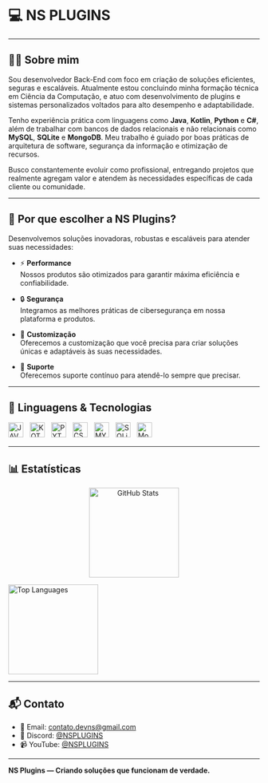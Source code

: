 # 💻 NS PLUGINS

---

## 👨‍💻 Sobre mim

Sou desenvolvedor Back-End com foco em criação de soluções eficientes, seguras e escaláveis. Atualmente estou concluindo minha formação técnica em Ciência da Computação, e atuo com desenvolvimento de plugins e sistemas personalizados voltados para alto desempenho e adaptabilidade.

Tenho experiência prática com linguagens como **Java**, **Kotlin**, **Python** e **C#**, além de trabalhar com bancos de dados relacionais e não relacionais como **MySQL**, **SQLite** e **MongoDB**. Meu trabalho é guiado por boas práticas de arquitetura de software, segurança da informação e otimização de recursos.

Busco constantemente evoluir como profissional, entregando projetos que realmente agregam valor e atendem às necessidades específicas de cada cliente ou comunidade.

---

## 🧠 Por que escolher a NS Plugins?

Desenvolvemos soluções inovadoras, robustas e escaláveis para atender suas necessidades:

- ⚡ **Performance**  
  Nossos produtos são otimizados para garantir máxima eficiência e confiabilidade.

- 🔒 **Segurança**  
  Integramos as melhores práticas de cibersegurança em nossa plataforma e produtos.

- 🎨 **Customização**  
  Oferecemos a customização que você precisa para criar soluções únicas e adaptáveis às suas necessidades.

- 🤝 **Suporte**  
  Oferecemos suporte contínuo para atendê-lo sempre que precisar.

---

## 🤖 Linguagens & Tecnologias

<img 
align="left"
    alt="JAVA"
    title="Java"
    width="30px"
    style="padding-right: 10px;"
    src="https://cdn.jsdelivr.net/gh/devicons/devicon@latest/icons/java/java-original.svg"
/>

<img 
align="left"
    alt="KOTLIN"
    title="Kotlin"
    width="30px"
    style="padding-right: 10px;"
    src="https://cdn.jsdelivr.net/gh/devicons/devicon@latest/icons/kotlin/kotlin-original.svg"
/>   

<img 
align="left"
    alt="PYTHON"
    title="Python"
    width="30px"
    style="padding-right: 10px;"
    src="https://cdn.jsdelivr.net/gh/devicons/devicon@latest/icons/python/python-original.svg"
/>      

<img 
align="left"
    alt="CSharp"
    title="C#"
    width="30px"
    style="padding-right: 10px;"
    src="https://cdn.jsdelivr.net/gh/devicons/devicon@latest/icons/csharp/csharp-original.svg"
/> 

<img 
align="left"
    alt="MYSQL"
    title="MySQL"
    width="30px"
    style="padding-right: 10px;"
    src="https://cdn.jsdelivr.net/gh/devicons/devicon@latest/icons/mysql/mysql-original.svg"
/> 

<img 
align="left"
    alt="SQLite"
    title="SQLite"
    width="30px"
    style="padding-right: 10px;"
    src="https://cdn.jsdelivr.net/gh/devicons/devicon@latest/icons/sqlite/sqlite-original.svg"
/> 

<img 
align="left"
    alt="MongoDB"
    title="MongoDB"
    width="30px"
    style="padding-right: 10px;"
    src="https://cdn.jsdelivr.net/gh/devicons/devicon@latest/icons/mongodb/mongodb-original.svg"
/> 

<br/>
<br/>

---

## 📊 Estatísticas

<p align="center">
  <img
    alt="GitHub Stats"
    height="180"
    src="https://github-readme-stats.vercel.app/api?username=nsplugins&show_icons=true&theme=transparent&count_private=true&hide=stars,prs,issues,contribs"
  />

  <img
    alt="Top Languages"
    height="180"
    src="https://github-readme-stats.vercel.app/api/top-langs/?username=zyypj&layout=compact&theme=transparent&hide_progress=true"
  />
</p>

---

## 📬 Contato

- 📧 Email: contato.devns@gmail.com  
- 💬 Discord: [@NSPLUGINS](https://dsc.gg/nsplugins/)
- 📹 YouTube: [@NSPLUGINS](https://www.youtube.com/@nsplugins)

---

**NS Plugins — Criando soluções que funcionam de verdade.**
